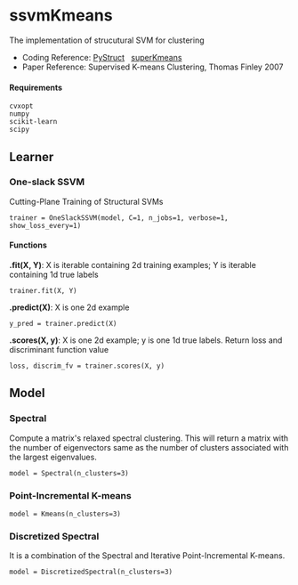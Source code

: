 # ssvmKmeans
The implementation of strucutural SVM for clustering
- Coding Reference: [PyStruct](https://github.com/pystruct/pystruct) &nbsp; [superKmeans](https://www.cs.cornell.edu/~tomf/projects/supervisedkmeans/)
- Paper Reference: Supervised K-means Clustering, Thomas Finley 2007
#### Requirements
```
cvxopt
numpy
scikit-learn
scipy
```
## Learner
### One-slack SSVM
Cutting-Plane Training of Structural SVMs
```
trainer = OneSlackSSVM(model, C=1, n_jobs=1, verbose=1, show_loss_every=1)
```
#### Functions
**.fit(X, Y)**: X is iterable containing 2d training examples; Y is iterable containing 1d true labels
```
trainer.fit(X, Y)
```
**.predict(X)**: X is one 2d example
```
y_pred = trainer.predict(X)
```
**.scores(X, y)**: X is one 2d example; y is one 1d true labels. Return loss and discriminant function value
```
loss, discrim_fv = trainer.scores(X, y)
```
## Model
### Spectral
Compute a matrix's relaxed spectral clustering. This will return a matrix with the number of eigenvectors same as the number of clusters associated with the largest eigenvalues.
```
model = Spectral(n_clusters=3)
```
### Point-Incremental K-means
```
model = Kmeans(n_clusters=3)
```
### Discretized Spectral
It is a combination of the Spectral and Iterative Point-Incremental K-means.
```
model = DiscretizedSpectral(n_clusters=3)
```





